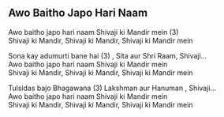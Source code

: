 ## Awo Baitho Japo Hari Naam


Awo baitho japo hari naam Shivaji ki Mandir mein (3)  
Shivaji ki Mandir, Shivaji ki Mandir, Shivaji ki Mandir mein

Sona kay adumurti bane hai (3) , Sita aur Shri Raam, Shivaji…  
Awo baitho japo hari naam Shivaji ki Mandir mein  
Shivaji ki Mandir, Shivaji ki Mandir, Shivaji ki Mandir mein

Tulsidas bajo Bhagawana (3) Lakshman aur Hanuman , Shivaji…  
Awo baitho japo hari naam Shivaji ki Mandir mein  
Shivaji ki Mandir, Shivaji ki Mandir, Shivaji ki Mandir mein

